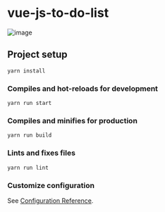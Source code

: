 # vue-js-to-do-list
![image](https://user-images.githubusercontent.com/65986569/210261997-ec9a6445-b93c-405a-a0ab-53c5bc2b4874.png)


## Project setup

```
yarn install
```

### Compiles and hot-reloads for development

```
yarn run start
```

### Compiles and minifies for production

```
yarn run build
```

### Lints and fixes files

```
yarn run lint
```

### Customize configuration

See [Configuration Reference](https://cli.vuejs.org/config/).
